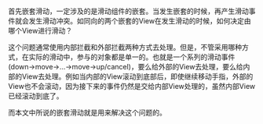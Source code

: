 ### 

首先嵌套滑动，一定涉及的是滑动组件的嵌套。当发生嵌套的时候，再产生滑动事件就会发生滑动冲突。如同向的两个嵌套的View在发生滑动的时候，如何决定由哪个View进行滑动？

这个问题通常使用内部拦截和外部拦截两种方式去处理。但是，不管采用哪种方式，在实际的滑动中，参与的对象都是单一的。也就是一个系列的滑动事件(down->move->...->move->up/cancel)，要么给外部的View去处理，要么给内部的View去处理。例如当内部的View滚动到底部后，即使继续移动手指，外部的View也不会滚动，因为接下来的事件仍然是交给内部View处理的，虽然内部View已经滚动到底了。

而本文中所说的嵌套滑动就是用来解决这个问题的。







